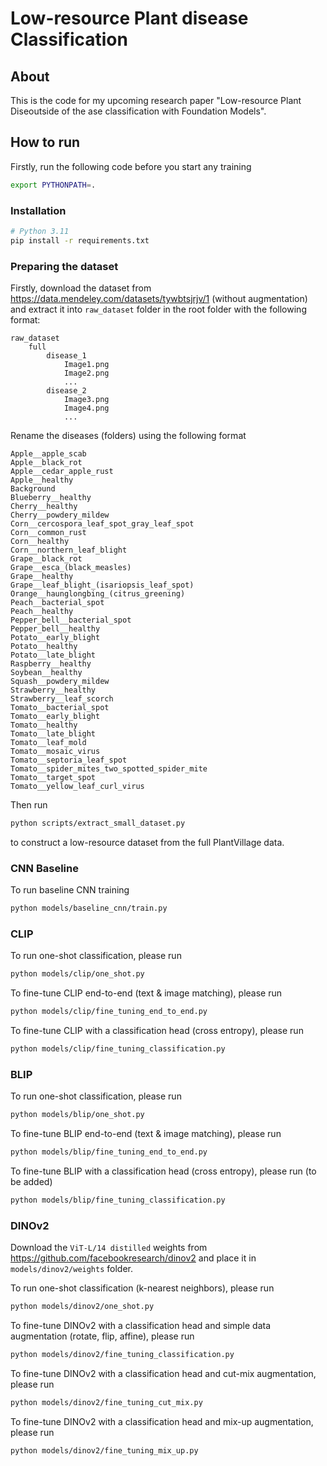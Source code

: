 # Low-resource Plant disease Classification

## About
This is the code for my upcoming research paper "Low-resource Plant Diseoutside of the ase classification with Foundation Models".

## How to run

Firstly, run the following code before you start any training
```bash
export PYTHONPATH=.
```

### Installation

```bash
# Python 3.11
pip install -r requirements.txt
```

### Preparing the dataset

Firstly, download the dataset from https://data.mendeley.com/datasets/tywbtsjrjv/1 (without augmentation) and extract it
into ```raw_dataset``` folder in the root folder with the following format:
```
raw_dataset
    full
        disease_1
            Image1.png
            Image2.png
            ...
        disease_2
            Image3.png
            Image4.png
            ...
```

Rename the diseases (folders) using the following format

```
Apple__apple_scab
Apple__black_rot
Apple__cedar_apple_rust
Apple__healthy
Background
Blueberry__healthy
Cherry__healthy
Cherry__powdery_mildew
Corn__cercospora_leaf_spot_gray_leaf_spot
Corn__common_rust
Corn__healthy
Corn__northern_leaf_blight
Grape__black_rot
Grape__esca_(black_measles)
Grape__healthy
Grape__leaf_blight_(isariopsis_leaf_spot)
Orange__haunglongbing_(citrus_greening)
Peach__bacterial_spot
Peach__healthy
Pepper_bell__bacterial_spot
Pepper_bell__healthy
Potato__early_blight
Potato__healthy
Potato__late_blight
Raspberry__healthy
Soybean__healthy
Squash__powdery_mildew
Strawberry__healthy
Strawberry__leaf_scorch
Tomato__bacterial_spot
Tomato__early_blight
Tomato__healthy
Tomato__late_blight
Tomato__leaf_mold
Tomato__mosaic_virus
Tomato__septoria_leaf_spot
Tomato__spider_mites_two_spotted_spider_mite
Tomato__target_spot
Tomato__yellow_leaf_curl_virus
```

Then run
```bash
python scripts/extract_small_dataset.py
```
to construct a low-resource dataset from the full PlantVillage data.

### CNN Baseline

To run baseline CNN training
```bash
python models/baseline_cnn/train.py
```

### CLIP

To run one-shot classification, please run
```bash
python models/clip/one_shot.py
```

To fine-tune CLIP end-to-end (text & image matching), please run
```bash
python models/clip/fine_tuning_end_to_end.py
```

To fine-tune CLIP with a classification head (cross entropy), please run
```bash
python models/clip/fine_tuning_classification.py
```

### BLIP

To run one-shot classification, please run
```bash
python models/blip/one_shot.py
```

To fine-tune BLIP end-to-end (text & image matching), please run
```bash
python models/blip/fine_tuning_end_to_end.py
```

To fine-tune BLIP with a classification head (cross entropy), please run (to be added)
```bash
python models/blip/fine_tuning_classification.py
```

### DINOv2

Download the ```ViT-L/14 distilled``` weights from https://github.com/facebookresearch/dinov2
and place it in ```models/dinov2/weights``` folder.

To run one-shot classification (k-nearest neighbors), please run
```bash
python models/dinov2/one_shot.py
```

To fine-tune DINOv2 with a classification head and simple data augmentation (rotate, flip, affine), please run
```bash
python models/dinov2/fine_tuning_classification.py
```

To fine-tune DINOv2 with a classification head and cut-mix augmentation, please run
```bash
python models/dinov2/fine_tuning_cut_mix.py
```

To fine-tune DINOv2 with a classification head and mix-up augmentation, please run
```bash
python models/dinov2/fine_tuning_mix_up.py
```


